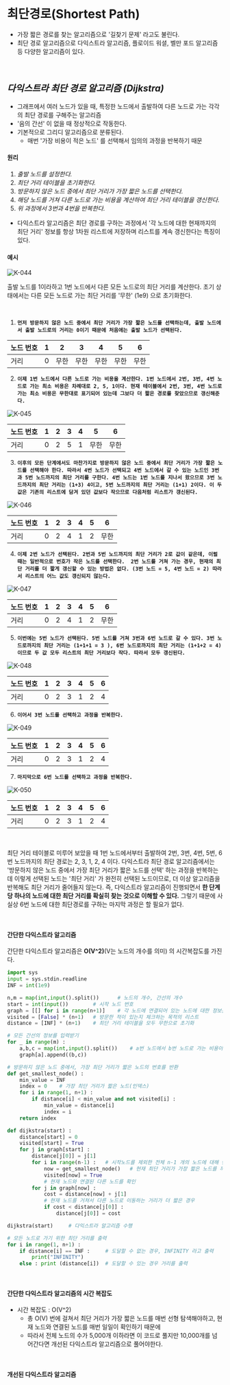# 최단경로(Shortest Path)

- 가장 짧은 경로를 찾는 알고리즘으로 '길찾기 문제' 라고도 불린다.
- 최단 경로 알고리즘으로 다익스트라 알고리즘, 플로이드 워셜, 벨만 포드 알고리즘 등 다양한 알고리즘이 있다.

<br>

## *다익스트라 최단 경로 알고리즘 (Dijkstra)*

- 그래프에서 여러 노드가 있을 때, 특정한 노드에서 출발하여 다른 노드로 가는 각각의 최단 경로를 구해주는 알고리즘
- '음의 간선' 이 없을 때 정상적으로 작동한다. 
- 기본적으로 그리디 알고리즘으로 분류된다.
  - 매번 '가장 비용이 적은 노드' 를 선택해서 임의의 과정을 반복하기 때문

#### 원리

1. *출발 노드를 설정한다.*
2. *최단 거리 테이블을 초기화한다.*
3. *방문하지 않은 노드 중에서 최단 거리가 가장 짧은 노드를 선택한다.*
4. *해당 노드를 거쳐 다른 노드로 가는 비용을 계산하여 최단 거리 테이블을 갱신한다.*
5. *위 과정에서 3번과 4번을 반복한다.*



- 다익스트라 알고리즘은 최단 경로를 구하는 과정에서 '각 노드에 대한 현재까지의 최단 거리' 정보를 항상 1차원 리스트에 저장하며 리스트를 계속 갱신한다는 특징이 있다.



#### 예시



![K-044](https://user-images.githubusercontent.com/68289543/100999100-a937a300-359f-11eb-9b3e-b41c4a411779.png)

출발 노드를 1이라하고 1번 노드에서 다른 모든 노드로의 최단 거리를 계산한다. 초기 상태에서는 다른 모든 노드로 가는 최단 거리를 '무한' (1e9) 으로 초기화한다. 

**<br>**

1. **`먼저 방문하지 않은 노드 중에서 최단 거리가 가장 짧은 노드를 선택하는데, 출발 노드에서 출발 노드로의 거리는 0이기 때문에 처음에는 출발 노드가 선택된다.`** 

| 노드 번호 | 1    | 2    | 3    | 4    | 5    | 6    |
| --------- | ---- | ---- | ---- | ---- | ---- | ---- |
| 거리      | 0    | 무한 | 무한 | 무한 | 무한 | 무한 |



2. **`이제 1번 노드에서 다른 노드로 가는 비용을 계산한다. 1번 노드에서 2번, 3번, 4번 노드로 가는 최소 비용은 차례대로 2, 5, 1이다. 현재 테이블에서 2번, 3번, 4번 노드로 가는 최소 비용은 무한대로 표기되어 있는데 그보다 더 짧은 경로를 찾았으므로 갱신해준다.`**

![K-045](https://user-images.githubusercontent.com/68289543/101000437-43e4b180-35a1-11eb-9c7f-d282628f6a3a.png)



| 노드 번호 | 1    | 2    | 3    | 4    | 5    | 6    |
| --------- | ---- | ---- | ---- | ---- | ---- | ---- |
| 거리      | 0    | 2    | 5    | 1    | 무한 | 무한 |

3. **`이후의 모든 단계에서도 마찬가지로 방문하지 않은 노드 중에서 최단 거리가 가장 짧은 노드를 선택해야 한다. 따라서 4번 노드가 선택되고 4번 노드에서 갈 수 있는 노드인 3번과 5번 노드까지의 최단 거리를 구한다. 4번 노드는 1번 노드를 지나서 왔으므로 3번 노드까지의 최단 거리는 (1+3) 4이고, 5번 노드까지의 최단 거리는 (1+1) 2이다. 이 두 값은 기존의 리스트에 담겨 있던 값보다 작으므로 다음처럼 리스트가 갱신된다.`**

![K-046](https://user-images.githubusercontent.com/68289543/101000434-42b38480-35a1-11eb-8eed-ba727945ce36.png)

| 노드 번호 | 1    | 2    | 3    | 4    | 5    | 6    |
| --------- | ---- | ---- | ---- | ---- | ---- | ---- |
| 거리      | 0    | 2    | 4    | 1    | 2    | 무한 |

4. **`이제 2번 노드가 선택된다. 2번과 5번 노드까지의 최단 거리가 2로 값이 같은데, 이럴 때는 일반적으로 번호가 작은 노드를 선택한다.  2번 노드를 거쳐 가는 경우, 현재의 최단 거리를 더 짧게 갱신할 수 있는 방법은 없다. (3번 노드 = 5, 4번 노드 = 2) 따라서 리스트의 어느 값도 갱신되지 않는다.`**

![K-047](https://user-images.githubusercontent.com/68289543/101000444-4515de80-35a1-11eb-8bb3-6b041d338b4c.png)

| 노드 번호 | 1    | 2    | 3    | 4    | 5    | 6    |
| --------- | ---- | ---- | ---- | ---- | ---- | ---- |
| 거리      | 0    | 2    | 4    | 1    | 2    | 무한 |

5. **`이번에는 5번 노드가 선택된다. 5번 노드를 거쳐 3번과 6번 노드로 갈 수 있다. 3번 노드로까지의 최단 거리는 (1+1+1 = 3 ), 6번 노드로까지의 최단 거리는 (1+1+2 = 4) 이므로 두 값 모두 리스트의 최단 거리보다 작다. 따라서 모두 갱신된다.`**

![K-048](https://user-images.githubusercontent.com/68289543/101000442-447d4800-35a1-11eb-9251-b470d4dae464.png)

| 노드 번호 | 1    | 2    | 3    | 4    | 5    | 6    |
| --------- | ---- | ---- | ---- | ---- | ---- | ---- |
| 거리      | 0    | 2    | 3    | 1    | 2    | 4    |

6. **`이어서 3번 노드를 선택하고 과정을 반복한다.`**

![K-049](https://user-images.githubusercontent.com/68289543/101000441-447d4800-35a1-11eb-9b35-479ad0e9a3ce.png)

| 노드 번호 | 1    | 2    | 3    | 4    | 5    | 6    |
| --------- | ---- | ---- | ---- | ---- | ---- | ---- |
| 거리      | 0    | 2    | 3    | 1    | 2    | 4    |

7. **`마지막으로 6번 노드를 선택하고 과정을 반복한다.`** 

![K-050](https://user-images.githubusercontent.com/68289543/101000439-43e4b180-35a1-11eb-8bc5-f8ca7cb210c6.png)

| 노드 번호 | 1    | 2    | 3    | 4    | 5    | 6    |
| --------- | ---- | ---- | ---- | ---- | ---- | ---- |
| 거리      | 0    | 2    | 3    | 1    | 2    | 4    |

<br>

최단 거리 테이블로 미루어 보았을 때 1번 노드에서부터 출발하여 2번, 3번, 4번, 5번, 6번 노드까지의 최단 경로는 2, 3, 1, 2, 4 이다.  다익스트라 최단 경로 알고리즘에서는 '방문하지 않은 노드 중에서 가장 최단 거리가 짧은 노드를 선택' 하는 과정을 반복하는데 이렇게 선택된 노드는 '최단 거리' 가 완전히 선택된 노드이므로, 더 이상 알고리즘을 반복해도 최단 거리가 줄어들지 않는다. 즉, 다익스트라 알고리즘이 진행되면서 **한 단계 당 하나의 노드에 대한 최단 거리를 확실히 찾는 것으로 이해할 수 있다.** 그렇기 때문에 사실상 6번 노드에 대한 최단경로를 구하는 마지막 과정은 할 필요가 없다.

<br>

#### 간단한 다익스트라 알고리즘 

간단한 다익스트라 알고리즘은 **O(V^2)**(V는 노드의 개수를 의미) 의 시간복잡도를 가진다.

```python
import sys
input = sys.stdin.readline
INF = int(1e9)

n,m = map(int,input().split())		# 노드의 개수, 간선의 개수
start = int(input())		# 시작 노드 번호
graph = [[] for i in range(n+1)]	# 각 노드에 연결되어 있는 노드에 대한 정보를 담는 리스트
visited = [False] * (n+1)	# 방문한 적이 있는지 체크하는 목적의 리스트
distance = [INF] * (n+1)    # 최단 거리 테이블을 모두 무한으로 초기화

# 모든 간선의 정보를 입력받기
for _ in range(m) :
    a,b,c = map(int,input().split())	# a번 노드에서 b번 노드로 가는 비용이 c 
    graph[a].append((b,c))

# 방문하지 않은 노드 중에서, 가장 최단 거리가 짧은 노드의 번호를 반환
def get_smallest_node() : 
    min_value = INF
    index = 0    # 가장 최단 거리가 짧은 노드(인덱스)
    for i in range(1, n+1) :
        if distance[i] < min_value and not visited[i] :
            min_value = distance[i]
            index = i 
    return index

def dijkstra(start) : 
    distance[start] = 0
    visited[start] = True
    for j in graph[start] :
        distance[j[0]] = j[1]
        for i in range(n-1) :   # 시작노드를 제외한 전체 n-1 개의 노드에 대해 반복
            now = get_smallest_node()	# 현재 최단 거리가 가장 짧은 노드를 꺼내서, 방문 처리
            visited[now] = True		
            # 현재 노드와 연결된 다른 노드를 확인
        for j in graph[now] :
            cost = distance[now] + j[1]
            # 현재 노드를 거쳐서 다른 노드로 이동하는 거리가 더 짧은 경우
            if cost < distance[j[0]] : 
                distance[j[0]] = cost

dijkstra(start)		# 다익스트라 알고리즘 수행

# 모든 노드로 가기 위한 최단 거리를 출력
for i in range(1, n+1) :
    if distance[i] == INF :		# 도달할 수 없는 경우, INFINITY 라고 출력
        print("INFINITY")
    else : print (distance[i])	# 도달할 수 있는 경우 거리를 출력

```

<br>

#### 간단한 다익스트라 알고리즘의 시간 복잡도

- 시간 복잡도 : O(V^2)
  - 총 O(V) 번에 걸쳐서 최단 거리가 가장 짧은 노드를 매번 선형 탐색해야하고, 현재 노드와 연결된 노드를 매번 일일이 확인하기 때문에
  - 따라서 전체 노드의 수가 5,000개 이하라면 이 코드로 풀지만 10,000개를 넘어간다면 개선된 다익스트라 알고리즘으로 풀어야한다.

<br>

#### 개선된 다익스트라 알고리즘

